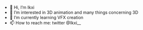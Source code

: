 - 👋 Hi, I’m Ikxi
- 👀 I’m interested in 3D animation and many things concerning 3D
- 🌱 I’m currently learning VFX creation
- 📫 How to reach me: twitter @Ikxi__

<!---
Ikxi1/Ikxi1 is a ✨ special ✨ repository because its `README.md` (this file) appears on your GitHub profile.
You can click the Preview link to take a look at your changes.
--->
